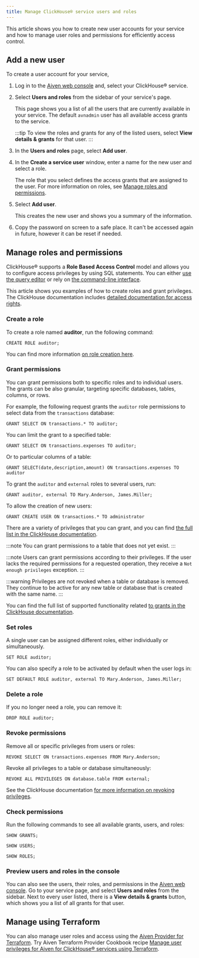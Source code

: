 ```yaml
---
title: Manage ClickHouse® service users and roles
---
```


This article shows you how to create new user accounts for your service
and how to manage user roles and permissions for efficiently access
control.

## Add a new user

To create a user account for your service,

1.  Log in to the [Aiven web console](https://console.aiven.io/) and,
    select your ClickHouse® service.

2.  Select **Users and roles** from the sidebar of your service's page.

    This page shows you a list of all the users that are currently
    available in your service. The default `avnadmin` user has all
    available access grants to the service.

    :::tip
    To view the roles and grants for any of the listed users, select
    **View details & grants** for that user.
    :::

3.  In the **Users and roles** page, select **Add user**.

4.  In the **Create a service user** window, enter a name for the
    new user and select a role.

    The role that you select defines the access grants that are assigned
    to the user. For more information on roles, see
    [Manage roles and permissions](/docs/products/clickhouse/howto/manage-users-roles#manage-roles-and-permissions).

5.  Select **Add user**.

    This creates the new user and shows you a summary of the
    information.

6.  Copy the password on screen to a safe place. It can't be accessed
    again in future, however it can be reset if needed.

## Manage roles and permissions

ClickHouse® supports a **Role Based Access Control** model and allows
you to configure access privileges by using SQL statements. You can
either [use the query editor](query-databases) or rely on
[the command-line interface](connect-with-clickhouse-cli).

This article shows you examples of how to create roles and grant
privileges. The ClickHouse documentation includes [detailed
documentation for access
rights](https://clickhouse.com/docs/en/operations/access-rights/).

### Create a role

To create a role named **auditor**, run the following command:

```
CREATE ROLE auditor;
```

You can find more information [on role creation
here](https://clickhouse.com/docs/en/sql-reference/statements/create/role/).

### Grant permissions

You can grant permissions both to specific roles and to individual
users. The grants can be also granular, targeting specific databases,
tables, columns, or rows.

For example, the following request grants the `auditor` role permissions
to select data from the `transactions` database:

```
GRANT SELECT ON transactions.* TO auditor;
```

You can limit the grant to a specified table:

```
GRANT SELECT ON transactions.expenses TO auditor;
```

Or to particular columns of a table:

```
GRANT SELECT(date,description,amount) ON transactions.expenses TO auditor
```

To grant the `auditor` and `external` roles to several users, run:

```
GRANT auditor, external TO Mary.Anderson, James.Miller;
```

To allow the creation of new users:

```
GRANT CREATE USER ON transactions.* TO administrator
```

There are a variety of privileges that you can grant, and you can find
[the full list in the ClickHouse
documentation](https://clickhouse.com/docs/en/sql-reference/statements/grant/#privileges).

:::note
You can grant permissions to a table that does not yet exist.
:::

:::note
Users can grant permissions according to their privileges. If the user
lacks the required permissions for a requested operation, they receive a
`Not enough privileges` exception.
:::

:::warning
Privileges are not revoked when a table or database is removed. They
continue to be active for any new table or database that is created with
the same name.
:::

You can find the full list of supported functionality related [to grants
in the ClickHouse
documentation](https://clickhouse.com/docs/en/sql-reference/statements/grant/).

### Set roles

A single user can be assigned different roles, either individually or
simultaneously.

```
SET ROLE auditor;
```

You can also specify a role to be activated by default when the user
logs in:

```
SET DEFAULT ROLE auditor, external TO Mary.Anderson, James.Miller;
```

### Delete a role

If you no longer need a role, you can remove it:

```
DROP ROLE auditor;
```

### Revoke permissions

Remove all or specific privileges from users or roles:

```
REVOKE SELECT ON transactions.expenses FROM Mary.Anderson;
```

Revoke all privileges to a table or database simultaneously:

```
REVOKE ALL PRIVILEGES ON database.table FROM external;
```

See the ClickHouse documentation [for more information on revoking
privileges](https://clickhouse.com/docs/en/sql-reference/statements/revoke/).

### Check permissions

Run the following commands to see all available grants, users, and
roles:

```
SHOW GRANTS;
```

```
SHOW USERS;
```

```
SHOW ROLES;
```

### Preview users and roles in the console

You can also see the users, their roles, and permissions in the [Aiven
web console](https://console.aiven.io/). Go to your service page, and
select **Users and roles** from the sidebar. Next to every user listed,
there is a **View details & grants** button, which shows you a list of
all grants for that user.

## Manage using Terraform

You can also manage user roles and access using the
[Aiven Provider for Terraform](/docs/tools/terraform). Try Aiven Terraform Provider Cookbook recipe [Manage user
privileges for Aiven for ClickHouse® services using
Terraform](https://aiven.io/developer/manage-user-privileges-clickhouse-terraform).
